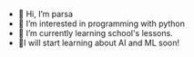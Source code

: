 - 👋 Hi, I’m parsa
- 👀 I’m interested in programming with python  
- 🌱 I’m currently learning school's lessons.
- 🤝I will start learning about AI and ML soon!
<!---
kingparsa1010/kingparsa1010 is a ✨ special ✨ repository because its `README.md` (this file) appears on your GitHub profile.
You can click the Preview link to take a look at your changes.
--->
